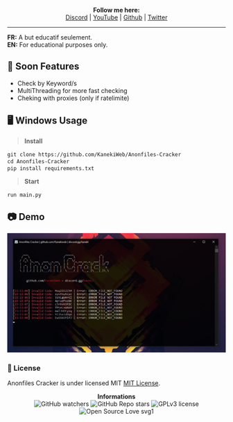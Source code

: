 <p align='center'>
  <b>Follow me here:</b><br>  
  <a href="https://discord.gg/kaneki">Discord</a> |
  <a href="https://www.youtube.com/channel/UC-XII5SSqbMOF1UX3N0Gl8g">YouTube</a> |
  <a href="https://github.com/KanekiWeb">Github</a> |
  <a href="https://twitter.com/Kaneki_Web">Twitter</a>
</p>

--- 

**FR:** A but educatif seulement.  
**EN:** For educational purposes only.  
  
## 🔎 Soon Features  

* Check by Keyword/s
* MultiThreading for more fast checking
* Cheking with proxies (only if ratelimite)
 
## 🖥️ Windows Usage

> **Install**
```
git clone https://github.com/KanekiWeb/Anonfiles-Cracker
cd Anonfiles-Cracker
pip install requirements.txt
```

> **Start**
```
run main.py
```  

## 📷 Demo
![](https://raw.githubusercontent.com/KanekiWeb/Anonfiles-Cracker/main/demo.png)

### 📜 License
Anonfiles Cracker is under licensed MIT [MIT License](https://github.com/KanekiWeb/Anonfiles-Cracker/blob/master/LICENSE).

<p align="center"> 
    <b>Informations</b><br>
    <img alt="GitHub watchers" src="https://img.shields.io/github/watchers/KanekiWeb/Anonfiles-Cracker?style=social">
    <img alt="GitHub Repo stars" src="https://img.shields.io/github/stars/KanekiWeb/Anonfiles-Cracker?style=social">  
    <img alt="GPLv3 license" src="https://img.shields.io/github/stars/KanekiWeb/Anonfiles-Cracker?style=social">
    <img alt="Open Source Love svg1" src="https://badges.frapsoft.com/os/v1/open-source.svg?v=103)](https://github.com/ellerbrock/open-source-badges/">
</p>
